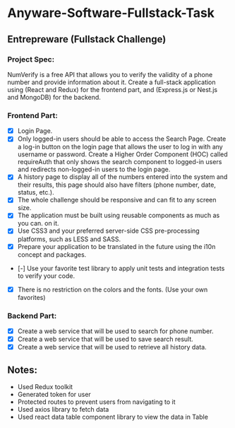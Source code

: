 # Anyware-Software-Fullstack-Task

## Entrepreware (Fullstack Challenge)

### Project Spec:

NumVerify is a free API that allows you to verify the validity of a phone number and provide information about it.
Create a full-stack application using (React and Redux) for the frontend part, and (Express.js or Nest.js and MongoDB) for the backend.

### Frontend Part:

- [x] Login Page.
- [x] Only logged-in users should be able to access the Search Page. Create a log-in button on the login page that allows the user to log in with any username or password. Create a Higher Order Component (HOC) called requireAuth that only shows the search component to logged-in users and redirects non-logged-in users to the login page.
- [x] A history page to display all of the numbers entered into the system and their results, this page should also have filters (phone number, date, status, etc.).
- [x] The whole challenge should be responsive and can fit to any screen size.
- [x] The application must be built using reusable components as much as you can.
      on it.
- [x] Use CSS3 and your preferred server-side CSS pre-processing platforms, such as LESS and SASS.
- [x] Prepare your application to be translated in the future using the i10n concept and packages.
- [-] Use your favorite test library to apply unit tests and integration tests to verify your code.
- [x] There is no restriction on the colors and the fonts. (Use your own favorites)

### Backend Part:

- [x] Create a web service that will be used to search for phone number.
- [x] Create a web service that will be used to save search result.
- [x] Create a web service that will be used to retrieve all history data.

## Notes:

- Used Redux toolkit
- Generated token for user
- Protected routes to prevent users from navigating to it
- Used axios library to fetch data
- Used react data table component library to view the data in Table

